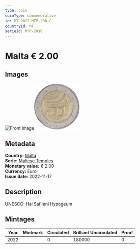 ```yaml
---
type: coin
coinType: commemorative
id: MT-2022-MTP-200-C
countryId: MT
serieId: MTP-2016
---
```


# Malta € 2.00

## Images

<img src="../../Images/common-2007-200.webp" height="150" alt="Front image"><img src="Images/MT-2022-200.webp" height="150" alt="Back image">

## Metadata

**Country:** [Malta](../../Countries/Malta/index.md)\
**Serie:** [Maltese Temples](index.md)\
**Monetary value:** € 2.00\
**Currency:** Euro\
**Issue date:** 2022-11-17

## Description
UNESCO: Ħal Saflieni Hypogeum

## Mintages

| Year | Mintmark | Circulated | Brilliant Uncirculated | Proof |
| ---- | -------- | ---------- | ---------------------- | ----- |
| 2022 |          | 0          | 180000                 | 0     |
